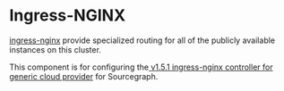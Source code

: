 # Ingress-NGINX

[ingress-nginx](https://github.com/kubernetes/ingress-nginx) provide specialized routing for all of the publicly available instances on this cluster.

This component is for configuring the[ v1.5.1 ingress-nginx controller for generic cloud provider](https://github.com/kubernetes/ingress-nginx/tree/controller-v1.5.1/deploy/static/provider/cloud) for Sourcegraph.
